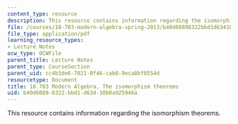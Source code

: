 ```yaml
---
content_type: resource
description: This resource contains information regarding the isomorphism theorems.
file: /courses/18-703-modern-algebra-spring-2013/b40d60898322bbd1d63410b0a925946a_MIT18_703S13_pra_l_10.pdf
file_type: application/pdf
learning_resource_types:
- Lecture Notes
ocw_type: OCWFile
parent_title: Lecture Notes
parent_type: CourseSection
parent_uid: cc4b3de6-7021-0f46-cab8-9eca8bf0554d
resourcetype: Document
title: 18.703 Modern Algebra, The isomorphism theorems
uid: b40d6089-8322-bbd1-d634-10b0a925946a
---
```

This resource contains information regarding the isomorphism theorems.

